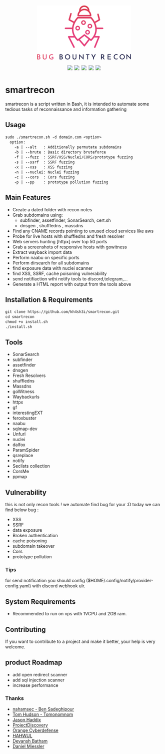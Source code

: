 <h1 align="center">
  <br>
  <a href=""><img src="/img/logo.png" alt="" width="300px;"></a>
  <br>
  <img src="https://img.shields.io/badge/PRs-welcome-blue">
  <img src="https://img.shields.io/github/last-commit/kh4sh3i/DevSecOps">
  <img src="https://api.codacy.com/project/badge/Grade/e5fd334a431848dcb6ecdb3784fb5dfb">
  <a href="https://twitter.com/intent/follow?screen_name=kh4sh3i_"><img src="https://img.shields.io/twitter/follow/kh4sh3i_?style=flat&logo=twitter"></a>
  <a href="https://github.com/kh4sh3i"><img src="https://img.shields.io/github/stars/kh4sh3i?style=flat&logo=github"></a>
</h1>

# smartrecon
smartrecon is a script written in Bash, it is intended to automate some tedious tasks of reconnaissance and information gathering

## Usage
```
sudo ./smartrecon.sh -d domain.com <option>
  option:
    -a | --alt   : Additionally permutate subdomains	
    -b | --brute : Basic directory bruteforce
    -f | --fuzz  : SSRF/XSS/Nuclei/CORS/prototype fuzzing	
    -s | --ssrf  : SSRF fuzzing	
    -x | --xss   : XSS fuzzing	  
    -n | --nuclei: Nuclei fuzzing	
    -c | --cors  : Cors fuzzing	  
    -p | --pp    : prototype pollution fuzzing	

```

## Main Features
* Create a dated folder with recon notes
* Grab subdomains using:
    * subfinder, assetfinder, SonarSearch, cert.sh
    * dnsgen , shuffledns , massdns
* Find any CNAME records pointing to unused cloud services like aws
* Probe for live hosts with shuffledns and fresh resolver
* Web servers hunting [httpx] over top 50 ports
* Grab a screenshots of responsive hosts with gowitness
* Extract wayback import data
* Perform naabu on specific ports
* Perform dirsearch for all subdomains
* find exposure data with nuclei scanner
* find XSS, SSRF, cache poisoning vulnerability
* send notifiaction wthi notify tools to discord,telegram,...
* Generate a HTML report with output from the tools above



## Installation & Requirements
```
git clone https://github.com/kh4sh3i/smartrecon.git
cd smartrecon
chmod +x install.sh
./install.sh
```


## Tools
*  SonarSearch
*  subfinder
*  assetfinder
*  dnsgen
*  Fresh Resolvers
*  shuffledns
*  Massdns
*  goWitness
*  Waybackurls
*  httpx
*  gf
*  interestingEXT
*  feroxbuster
*  naabu
*  sqlmap-dev
*  Unfurl
*  nuclei
*  dalfox
*  ParamSpider
*  qsreplace
*  notify
*  Seclists collection
*  CorsMe
*  ppmap




## Vulnerability 
this is not only recon tools ! we automate find bug for your :D
today we can find below bug :
* XSS
* SSRF
* data exposure
* Broken authentication
* cache poisoning
* subdomain takeover
* Cors 
* prototype pollution


### Tips
for send notification you should config ($HOME/.config/notify/provider-config.yaml) with discord webhook ulr.


## System Requirements
* Recommended to run on vps with 1VCPU and 2GB ram.


## Contributing
If you want to contribute to a project and make it better, your help is very welcome. 

## product Roadmap
* add open redirect scanner
* add sql injection scanner
* increase performance



### Thanks
* [nahamsec - Ben Sadeghipour](https://github.com/nahamsec)
* [Tom Hudson - Tomonomnom](https://github.com/tomnomnom)
* [Jason Haddix](https://github.com/jhaddix)
* [ProjectDiscovery](https://github.com/projectdiscovery)
* [Orange Cyberdefense](https://github.com/sensepost)
* [HAHWUL](https://github.com/hahwul)
* [Devansh Batham](https://github.com/devanshbatham)
* [Daniel Miessler](https://github.com/danielmiessler)
